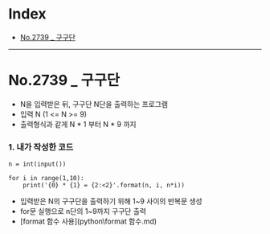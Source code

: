 
# Index
- [No.2739 _ 구구단](#no2739--구구단)

--- 

# No.2739 _ 구구단
- N을 입력받은 뒤, 구구단 N단을 출력하는 프로그램
- 입력 N (1 <= N >= 9)
- 출력형식과 같게 N * 1 부터 N * 9 까지

### 1. 내가 작성한 코드
```
n = int(input())

for i in range(1,10):
    print('{0} * {1} = {2:<2}'.format(n, i, n*i))
```
- 입력받은 N의 구구단을 출력하기 위해 1~9 사이의 반복문 생성
- for문 실행으로 n단의 1~9까지 구구단 출력
- [format 함수 사용](python\format 함수.md)